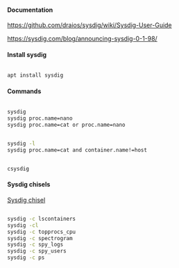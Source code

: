 #### Documentation

https://github.com/draios/sysdig/wiki/Sysdig-User-Guide

https://sysdig.com/blog/announcing-sysdig-0-1-98/

#### Install sysdig

```sh

apt install sysdig

```
#### Commands

```sh

sysdig
sysdig proc.name=nano
sysdig proc.name=cat or proc.name=nano

```

```sh

sysdig -l
sysdig proc.name=cat and container.name!=host

```

```sh

csysdig

```

#### Sysdig chisels

[Sysdig chisel](https://sysdig.com/blog/announcing-sysdig-0-1-98/)

```sh

sysdig -c lscontainers
sysdig -cl
sysdig -c topprocs_cpu
sysdig -c spectrogram
sysdig -c spy_logs
sysdig -c spy_users
sysdig -c ps

```
